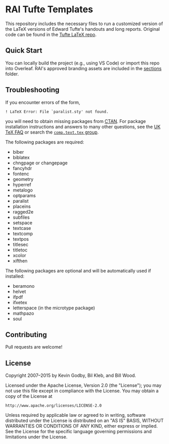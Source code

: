 # RAI Tufte Templates
This repository includes the necessary files to run a customized version of the LaTeX versions of Edward Tufte's handouts and long reports. Original code can be found in the [Tufte LaTeX repo](https://github.com/Tufte-LaTeX/tufte-latex).

## Quick Start
You can locally build the project (e.g., using VS Code) or import this repo into Overleaf. RAI's approved branding assets are included in the [sections](https://github.com/pcuellar-bdai/rai-tufte-templates/tree/main/sections) folder.  


## Troubleshooting

If you encounter errors of the form,

    ! LaTeX Error: File `paralist.sty' not found.

you will need to obtain missing packages from [CTAN](http://ctan.org).
For package installation instructions and answers to many other
questions, see the [UK TeX FAQ](http://www.tex.ac.uk/faq/) or search the [`comp.text.tex` group](http://groups.google.com/group/comp.text.tex).

The following packages are required:

 * biber
 * biblatex
 * chngpage or changepage
 * fancyhdr
 * fontenc
 * geometry
 * hyperref
 * metalogo
 * optparams
 * paralist
 * placeins
 * ragged2e
 * subfiles
 * setspace
 * textcase
 * textcomp
 * textpos
 * titlesec
 * titletoc
 * xcolor
 * xifthen

The following packages are optional and will be automatically used if installed:

 * beramono
 * helvet
 * ifpdf
 * ifxetex
 * letterspace (in the microtype package)
 * mathpazo
 * soul

## Contributing

Pull requests are welcome!

## License

Copyright 2007–2015 by Kevin Godby, Bil Kleb, and Bill Wood.

Licensed under the Apache License, Version 2.0 (the "License");
you may not use this file except in compliance with the License.
You may obtain a copy of the License at

    http://www.apache.org/licenses/LICENSE-2.0

Unless required by applicable law or agreed to in writing, software
distributed under the License is distributed on an "AS IS" BASIS,
WITHOUT WARRANTIES OR CONDITIONS OF ANY KIND, either express or implied.
See the License for the specific language governing permissions and
limitations under the License.
